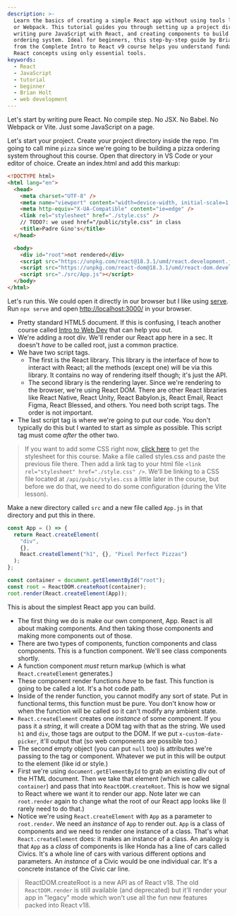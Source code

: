 ```yaml
---
description: >-
  Learn the basics of creating a simple React app without using tools like Babel
  or Webpack. This tutorial guides you through setting up a project directory,
  writing pure JavaScript with React, and creating components to build a pizza
  ordering system. Ideal for beginners, this step-by-step guide by Brian Holt
  from the Complete Intro to React v9 course helps you understand fundamental
  React concepts using only essential tools.
keywords:
  - React
  - JavaScript
  - tutorial
  - beginner
  - Brian Holt
  - web development
---
```


Let's start by writing pure React. No compile step. No JSX. No Babel. No Webpack or Vite. Just some JavaScript on a page.

Let's start your project. Create your project directory inside the repo. I'm going to call mine `pizza` since we're going to be building a pizza ordering system throughout this course. Open that directory in VS Code or your editor of choice. Create an index.html and add this markup:

```html
<!DOCTYPE html>
<html lang="en">
  <head>
    <meta charset="UTF-8" />
    <meta name="viewport" content="width=device-width, initial-scale=1.0" />
    <meta http-equiv="X-UA-Compatible" content="ie=edge" />
    <link rel="stylesheet" href="./style.css" />
    // TODO?: we used href="/public/style.css" in class
    <title>Padre Gino's</title>
  </head>

  <body>
    <div id="root">not rendered</div>
    <script src="https://unpkg.com/react@18.3.1/umd/react.development.js"></script>
    <script src="https://unpkg.com/react-dom@18.3.1/umd/react-dom.development.js"></script>
    <script src="./src/App.js"></script>
  </body>
</html>
```

Let's run this. We could open it directly in our browser but I like using [serve][serve]. Run `npx serve` and open [http://localhost:3000/]() in your browser.

- Pretty standard HTML5 document. If this is confusing, I teach another course called [Intro to Web Dev][webdev] that can help you out.
- We're adding a root div. We'll render our React app here in a sec. It doesn't _have_ to be called root, just a common practice.
- We have two script tags.
  - The first is the React library. This library is the interface of how to interact with React; all the methods (except one) will be via this library. It contains no way of rendering itself though; it's just the API.
  - The second library is the rendering layer. Since we're rendering to the browser, we're using React DOM. There are other React libraries like React Native, React Unity, React Babylon.js, React Email, React Figma, React Blessed, and others. You need both script tags. The order is not important.
- The last script tag is where we're going to put our code. You don't typically do this but I wanted to start as simple as possible. This script tag must come _after_ the other two.

> If you want to add some CSS right now, [click here][style] to get the stylesheet for this course. Make a file called styles.css and paste the previous file there. Then add a link tag to your html file `<link rel="stylesheet" href="./style.css" />`.  We'll be linking to a CSS file located at `/api/pubic/styles.css` a little later in the course, but before we do that, we need to do some configuration (during the Vite lesson).

Make a new directory called `src` and a new file called `App.js` in that directory and put this in there.

```javascript
const App = () => {
  return React.createElement(
    "div",
    {},
    React.createElement("h1", {}, "Pixel Perfect Pizzas")
  );
};

const container = document.getElementById("root");
const root = ReactDOM.createRoot(container);
root.render(React.createElement(App));
```

This is about the simplest React app you can build.

- The first thing we do is make our own component, App. React is all about making components. And then taking those components and making more components out of those.
- There are two types of components, function components and class components. This is a function component. We'll see class components shortly.
- A function component _must_ return markup (which is what `React.createElement` generates.)
- These component render functions _have_ to be fast. This function is going to be called a lot. It's a hot code path.
- Inside of the render function, you cannot modify any sort of state. Put in functional terms, this function must be pure. You don't know how or when the function will be called so it can't modify any ambient state.
- `React.createElement` creates one _instance_ of some component. If you pass it a _string_, it will create a DOM tag with that as the string. We used `h1` and `div`, those tags are output to the DOM. If we put `x-custom-date-picker`, it'll output that (so web components are possible too.)
- The second empty object (you can put `null` too) is attributes we're passing to the tag or component. Whatever we put in this will be output to the element (like id or style.)
- First we're using `document.getElementById` to grab an existing div out of the HTML document. Then we take that element (which we called `container`) and pass that into `ReactDOM.createRoot`. This is how we signal to React where we want it to render our app. Note later we can `root.render` again to change what the root of our React app looks like (I rarely need to do that.)
- Notice we're using `React.createElement` with `App` as a parameter to `root.render`. We need an _instance_ of `App` to render out. `App` is a class of components and we need to render one instance of a class. That's what `React.createElement` does: it makes an instance of a class. An analogy is that `App` as a _class_ of components is like Honda has a line of cars called Civics. It's a whole line of cars with various different options and parameters. An _instance_ of a Civic would be one individual car. It's a concrete instance of the Civic car line.

> ReactDOM.createRoot is a new API as of React v18. The old `ReactDOM.render` is still available (and deprecated) but it'll render your app in "legacy" mode which won't use all the fun new features packed into React v18.

[webdev]: https://frontendmasters.com/courses/web-development-v3/
[style]: https://github.com/btholt/citr-v9-project/blob/main/api/public/style.css
[serve]: https://github.com/vercel/serve
